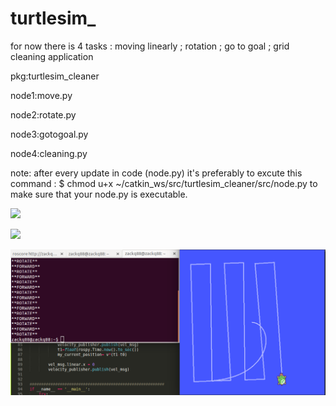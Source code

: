 # turtlesim_

for now there is 4 tasks : moving linearly ; rotation ; go to goal ; grid cleaning application 

pkg:turtlesim_cleaner 

node1:move.py

node2:rotate.py

node3:gotogoal.py

node4:cleaning.py

note:
after every update in code (node.py) it's preferably to excute this command : $ chmod u+x ~/catkin_ws/src/turtlesim_cleaner/src/node.py to make sure that your node.py is executable.

![](https://raw.githubusercontent.com/zackq88/turtlesim_goforward/main/aqrt.PNG)

![](https://raw.githubusercontent.com/zackq88/turtlesim_goforward/main/abrq2.PNG)

![](https://raw.githubusercontent.com/zackq88/turtlesim_/main/abqr3.PNG)


